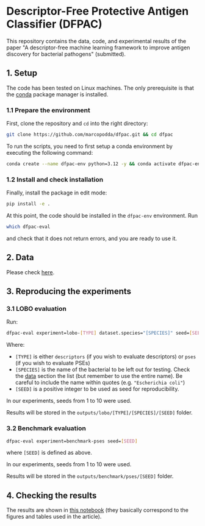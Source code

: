 # Descriptor-Free Protective Antigen Classifier (DFPAC)

This repository contains the data, code, and experimental results of the paper "A descriptor-free machine learning framework to improve antigen discovery for bacterial pathogens" (submitted).

## 1. Setup

The code has been tested on Linux machines. The only prerequisite is that the [conda](https://conda.io/projects/conda/en/latest/user-guide/install/index.html) package manager is installed.

### 1.1 Prepare the environment

First, clone the repository and `cd` into the right directory:

```bash
git clone https://github.com/marcopodda/dfpac.git && cd dfpac
```

To run the scripts, you need to first setup a conda environment by executing the following command:

```bash
conda create --name dfpac-env python=3.12 -y && conda activate dfpac-env
```

### 1.2 Install and check installation

Finally, install the package in edit mode:

```bash
pip install -e .
```

At this point, the code should be installed in the `dfpac-env` environment. Run

```bash
which dfpac-eval
```
and check that it does not return errors, and you are ready to use it.

## 2. Data

Please check [here](data/README.md).

## 3. Reproducing the experiments

### 3.1 LOBO evaluation

Run:

```bash
dfpac-eval experiment=lobo-[TYPE] dataset.species="[SPECIES]" seed=[SEED]
```

Where:
- `[TYPE]` is either `descriptors` (if you wish to evaluate descriptors) or `pses` (if you wish to evaluate PSEs)
- `[SPECIES]` is the name of the bacterial to be left out for testing. Check the [data](data/README.md) section the list (but remember to use the entire name). Be careful to include the name within quotes (e.g. `"Escherichia coli"`)
- `[SEED]` is a positive integer to be used as seed for reproducibility.

In our experiments, seeds from 1 to 10 were used.

Results will be stored in the `outputs/lobo/[TYPE]/[SPECIES]/[SEED]` folder.


### 3.2 Benchmark evaluation

```bash
dfpac-eval experiment=benchmark-pses seed=[SEED]
```
where `[SEED]` is defined as above.

In our experiments, seeds from 1 to 10 were used.

Results will be stored in the `outputs/benchmark/pses/[SEED]` folder.


## 4. Checking the results

The results are shown in [this notebook](notebooks/analysis.ipynb) (they basically correspond to the figures and tables used in the article).
